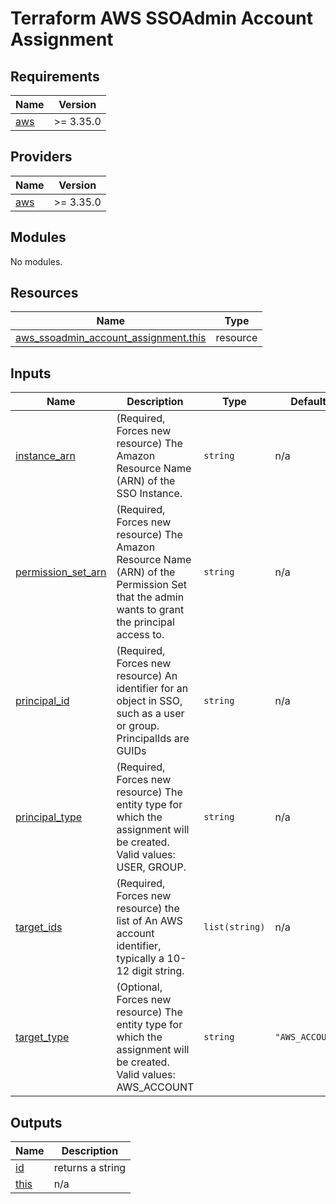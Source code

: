 # Terraform AWS SSOAdmin Account Assignment


<!-- BEGIN_TF_DOCS -->
## Requirements

| Name                                                    | Version   |
| ------------------------------------------------------- | --------- |
| <a name="requirement_aws"></a> [aws](#requirement\_aws) | >= 3.35.0 |

## Providers

| Name                                              | Version   |
| ------------------------------------------------- | --------- |
| <a name="provider_aws"></a> [aws](#provider\_aws) | >= 3.35.0 |

## Modules

No modules.

## Resources

| Name                                                                                                                                            | Type     |
| ----------------------------------------------------------------------------------------------------------------------------------------------- | -------- |
| [aws_ssoadmin_account_assignment.this](https://registry.terraform.io/providers/hashicorp/aws/latest/docs/resources/ssoadmin_account_assignment) | resource |

## Inputs

| Name                                                                                         | Description                                                                                                                                 | Type           | Default         | Required |
| -------------------------------------------------------------------------------------------- | ------------------------------------------------------------------------------------------------------------------------------------------- | -------------- | --------------- | :------: |
| <a name="input_instance_arn"></a> [instance\_arn](#input\_instance\_arn)                     | (Required, Forces new resource) The Amazon Resource Name (ARN) of the SSO Instance.                                                         | `string`       | n/a             |   yes    |
| <a name="input_permission_set_arn"></a> [permission\_set\_arn](#input\_permission\_set\_arn) | (Required, Forces new resource) The Amazon Resource Name (ARN) of the Permission Set that the admin wants to grant the principal access to. | `string`       | n/a             |   yes    |
| <a name="input_principal_id"></a> [principal\_id](#input\_principal\_id)                     | (Required, Forces new resource) An identifier for an object in SSO, such as a user or group. PrincipalIds are GUIDs                         | `string`       | n/a             |   yes    |
| <a name="input_principal_type"></a> [principal\_type](#input\_principal\_type)               | (Required, Forces new resource) The entity type for which the assignment will be created. Valid values: USER, GROUP.                        | `string`       | n/a             |   yes    |
| <a name="input_target_ids"></a> [target\_ids](#input\_target\_ids)                           | (Required, Forces new resource) the list of An AWS account identifier, typically a 10-12 digit string.                                      | `list(string)` | n/a             |   yes    |
| <a name="input_target_type"></a> [target\_type](#input\_target\_type)                        | (Optional, Forces new resource) The entity type for which the assignment will be created. Valid values: AWS\_ACCOUNT                        | `string`       | `"AWS_ACCOUNT"` |    no    |

## Outputs

| Name                                             | Description      |
| ------------------------------------------------ | ---------------- |
| <a name="output_id"></a> [id](#output\_id)       | returns a string |
| <a name="output_this"></a> [this](#output\_this) | n/a              |
<!-- END_TF_DOCS -->